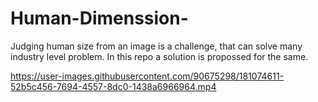 # Human-Dimenssion-
Judging human size from an image is a challenge, that can solve many industry level problem. In this repo a solution is propossed for the same.


https://user-images.githubusercontent.com/90675298/181074611-52b5c456-7694-4557-8dc0-1438a6966964.mp4

